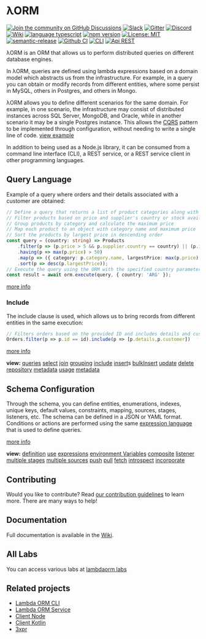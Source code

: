 # λORM

[![Join the community on GitHub Discussions](https://img.shields.io/badge/Join%20the%20community-on%20GitHub%20Discussions-blue.svg)](https://github.com/lambda-orm/lambdaorm/discussions)
[![Slack](https://img.shields.io/badge/chat-on%20slack-orange)](https://join.slack.com/t/nuevoespaciod-xo58767/shared_invite/zt-29ix7pc2r-Wd_ZBWnWRDv_5DM4NPtVhQ)
[![Gitter](https://badges.gitter.im/lambdaorm/community.svg)](https://app.gitter.im/#/room/#lambdaorm-how-to-contribute:gitter.im)
[![Discord](https://img.shields.io/badge/chat-on%20discord-orange)](https://discord.com/invite/yXT6XBX2)
[![Wiki](https://img.shields.io/badge/doc-wiki-yellow)](https://github.com/lambda-orm/lambdaorm/wiki)
[![language typescript](https://img.shields.io/badge/language-typescript-blue)](https://www.npmjs.com/package/lambdaorm)
[![npm version](https://img.shields.io/badge/npm-10.2.5-green)](https://www.npmjs.com/package/lambdaorm)
[![License: MIT](https://img.shields.io/badge/License-MIT-yellow.svg)](https://opensource.org/licenses/MIT)
[![semantic-release](https://img.shields.io/badge/%20%20%F0%9F%93%A6%F0%9F%9A%80-semantic--release-e10079.svg)](https://github.com/semantic-release/semantic-release)
[![Github CI](https://img.shields.io/badge/Github-CI-red.svg)](https://github.com/lambda-orm/lambdaorm/actions?query=workflow%3A%22publish%22)
[![CLI](https://img.shields.io/badge/Api-CLI-blue.svg)](https://www.npmjs.com/package/lambdaorm-cli)
[![Api REST](https://img.shields.io/badge/Api-REST-blue.svg)](https://github.com/lambda-orm/lambdaorm-svc)

λORM is an ORM that allows us to perform distributed queries on different database engines.

In λORM, queries are defined using lambda expressions based on a domain model which abstracts us from the infrastructure. For example, in a query you can obtain or modify records from different entities, where some persist in MySQL, others in Postgres, and others in Mongo.

λORM allows you to define different scenarios for the same domain. For example, in one scenario, the infrastructure may consist of distributed instances across SQL Server, MongoDB, and Oracle, while in another scenario it may be a single Postgres instance. This allows the [CQRS](https://microservices.io/patterns/data/cqrs.html) pattern to be implemented through configuration, without needing to write a single line of code. [view example](https://github.com/lambda-orm/lambdaorm-labs/tree/main/labs/svc/04-northwind-cqrs-with-kafka)

In addition to being used as a Node.js library, it can be consumed from a command line interface (CLI), a REST service, or a REST service client in other programming languages.

## Query Language

Example of a query where orders and their details associated with a customer are obtained:

```Typescript
// Define a query that returns a list of product categories along with the maximum price of each category.
// Filter products based on price and supplier's country or stock availability
// Group products by category and calculate the maximum price
// Map each product to an object with category name and maximum price
// Sort the products by largest price in descending order
const query = (country: string) => Products    
    .filter(p => (p.price > 5 && p.supplier.country == country) || (p.inStock < 3))    
    .having(p => max(p.price) > 50)   
    .map(p => ({ category: p.category.name, largestPrice: max(p.price) }))   
    .sort(p => desc(p.largestPrice));
// Execute the query using the ORM with the specified country parameter
const result = await orm.execute(query, { country: 'ARG' });
```

[more info](https://github.com/lambda-orm/lambdaorm/wiki/Grouping)

### Include

The include clause is used, which allows us to bring records from different entities in the same execution:

```Typescript
// Filters orders based on the provided ID and includes details and customers
Orders.filter(p => p.id == id).include(p => [p.details,p.customer])
```

[more info](https://github.com/lambda-orm/lambdaorm/wiki/Include)

**view:** [queries](https://github.com/lambda-orm/lambdaorm/wiki/Query-Language)
[select](https://github.com/lambda-orm/lambdaorm/wiki/Select)
[join](https://github.com/lambda-orm/lambdaorm/wiki/Join)
[grouping](https://github.com/lambda-orm/lambdaorm/wiki/Grouping)
[include](https://github.com/lambda-orm/lambdaorm/wiki/Include)
[insert](https://github.com/lambda-orm/lambdaorm/wiki/Insert)s
[bulkInsert](https://github.com/lambda-orm/lambdaorm/wiki/BulkInsert)
[update](https://github.com/lambda-orm/lambdaorm/wiki/Update)
[delete](https://github.com/lambda-orm/lambdaorm/wiki/Delete)
[repository](https://github.com/lambda-orm/lambdaorm/wiki/Repository)
[metadata](https://github.com/lambda-orm/lambdaorm/wiki/Metadata)
[usage](https://github.com/lambda-orm/lambdaorm/wiki/Usage)
[metadata](https://github.com/lambda-orm/lambdaorm/wiki/Metadata)

## Schema Configuration

Through the schema, you can define entities, enumerations, indexes, unique keys, default values, constraints, mapping, sources, stages, listeners, etc. The schema can be defined in a JSON or YAML format. Conditions or actions are performed using the same [expression language](https://www.npmjs.com/package/3xpr) that is used to define queries.

[more info](https://github.com/lambda-orm/lambdaorm/wiki/Schema)

**view:** [definition](https://github.com/lambda-orm/lambdaorm/wiki/SchemaDefinition)
[use](https://github.com/lambda-orm/lambdaorm/wiki/Schema-Use)
[expressions](https://github.com/lambda-orm/lambdaorm/wiki/SchemaDefinition-Expressions)
[environment Variables](https://github.com/lambda-orm/lambdaorm/wiki/SchemaDefinition-EnvironmentVariables)
[composite](https://github.com/lambda-orm/lambdaorm/wiki/SchemaDefinition-Composite)
[listener](https://github.com/lambda-orm/lambdaorm/wiki/SchemaExample-Listener)
[multiple stages](https://github.com/lambda-orm/lambdaorm/wiki/SchemaExample-MultiplesStages)
[multiple sources](https://github.com/lambda-orm/lambdaorm/wiki/SchemaExample-StageMultiplesSources)
[push](https://github.com/lambda-orm/lambdaorm/wiki/SchemaSynchronization-Push)
[pull](https://github.com/lambda-orm/lambdaorm/wiki/SchemaSynchronization-Pull)
[fetch](https://github.com/lambda-orm/lambdaorm/wiki/SchemaSynchronization-Fetch)
[introspect](https://github.com/lambda-orm/lambdaorm/wiki/SchemaSynchronization-Introspect)
[incorporate](https://github.com/lambda-orm/lambdaorm/wiki/SchemaSynchronization-Incorporate)

## Contributing

Would you like to contribute? Read [our contribution guidelines](https://github.com/lambda-orm/lambdaorm/blob/main/CONTRIBUTING.md) to learn more. There are many ways to help!

## Documentation

Full documentation is available in the [Wiki](https://github.com/lambda-orm/lambdaorm/wiki).

## All Labs

You can access various labs at [lambdaorm labs](https://github.com/lambda-orm/lambdaorm-labs)

## Related projects

- [Lambda ORM CLI](https://www.npmjs.com/package/lambdaorm-cli)
- [Lambda ORM Service](https://github.com/lambda-orm/lambdaorm-svc)
- [Client Node](https://www.npmjs.com/package/lambdaorm-client-node)
- [Client Kotlin](https://github.com/lambda-orm/lambdaorm-client-kotlin)
- [3xpr](https://www.npmjs.com/package/3xpr)
